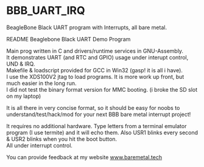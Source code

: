 # BBB_UART_IRQ
BeagleBone Black UART program with Interrupts, all bare metal.

README  Beaglebone Black UART Demo Program

Main prog written in C and drivers/runtime services in GNU-Assembly.  
It demonstrates UART (and RTC and GPIO) usage under interupt control, UND & IRQ.  
Makefile & loadscript provided for GCC in Win32 (gasp! it is all i have).  
I use the XDS100V2 jtag to load programs.  It is more work up front, but 
much easier in the long run.  
I did not test the binary format version 
for MMC booting.  (i broke the SD slot on my laptop)

It is all there in very concise format, so it should be easy for noobs 
to understand/test/hack/mod 
for your next BBB bare metal interrupt project!  

It requires no additional hardware.  Type letters from a terminal emulator 
program (I use termite) 
and it will echo them.  Also USR1 blinks every second 
& USR2 blinks when you hit the boot button.  
All under interrupt control.  

You can provide feedback at my website www.baremetal.tech  

